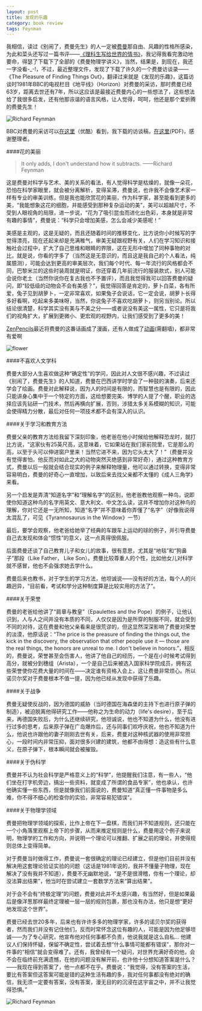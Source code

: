 ```yaml
---
layout: post
title: 发现的乐趣
category: book review
tags: Feynman
---
```

我相信，读过《别闹了，费曼先生》的人一定被[费曼][2]那自由、风趣的性格所感染，为此和菜头还写过一篇书评——[《理科生写给世界的情书》][1]，我记得我看完激动地要命，得瑟了下载下了全部的《费曼物理学讲义》，当然，结果是，到现在，我还一字没看-_-!，不过，最近整理文件，发现了下载了许久的一个费曼访谈录——《The Pleasure of Finding Things Out》，翻译过来就是《发现的乐趣》，这篇访谈时1981年BBC的电视栏目《地平线》（Horizon）对费曼的采访，那时费曼已经63岁，距离去世还有7年，所以这应该是最接近费曼内心的一些想法了，这些想法给了我很多启发，还有他那诙谐的语言风格，让人觉得，呵呵，他还是那个爱折腾的费曼先生！   

![Richard Feynman][3]   

BBC对费曼的采访可以[在这里][4]（优酷）看到，我下载的访谈稿，[在这里][5](PDF)，感谢整理者。  

####花的美丽  

> It only adds, I don't understand how it subtracts. ——Richard Feynman  

这是费曼对科学与艺术、美的关系的看法，有人觉得科学是枯燥的，就像一朵花，恐怕在科学家眼里，就会被分离解析，变得呆滞，费曼说，也许我不会像艺术家一样有专业的审美训练，但是我也能欣赏花的美丽，作为科学家，甚至能看到更多的美，“我能想象这花的细胞，并能感受到那种复杂运动的美”，美可以超越尺寸，不受到人眼视角的局限，进一步说，“花为了吸引昆虫而进化出色彩，本身就是非常有趣的事情”，费曼说：“科学只会增加美感，怎么会减少美感呢！”  

美感是主观的，这是无疑的，而且还随着时间的推移变化，比方说你小时候写的字觉得漂亮，现在还起来却是充满稚气，审美无疑跟视野有关，人们在学习知识和接触社会过程中，扩大了自己思维和眼睛的界限，这在无形中增加了同种事物的对比，就是说，你看的字多了（当然这是无意识的，而且这是我自己的个人看法，纯属臆测），可能会达到更高的审美层次，我们每个时代、每一年流行的风格都会不同，巴黎米兰的这些时装周就是明证，你还穿着几年前流行的服装款式，别人可能会说你老土（当然你说你在复古我也不予置评），而且我觉得我可以回答费曼的疑问，即“较低级的动物会不会有美感？”，我觉得回答是肯定的，萝卜白菜，各有所爱，兔子见到胡萝卜，一定非常喜欢，如果兔子会说话，它一定会说，胡萝卜长得多好看啊，吃起来多美味呀，当然，你说兔子不喜欢吃胡萝卜，则另当别论。所以结论很清楚，科学其实没有美与不美之分——或者说没有美这一属性，它只是将我们的视角扩大，扩展到更微小、更宏观的视野内，让我们感受到了更多的美！

[ZenPencils][6]最近将费曼的这番话画成了漫画，还有人做成了[动画][8](需翻墙)，都非常有爱啊  

![flower][7]  

####不喜欢人文学科  

费曼大部分人生喜欢做这种“确定性”的学问，因此对人文很不感兴趣，不过读过《别闹了，费曼先生》的人知道，费曼在巴西讲学时学会了一种鼓的演奏，后来还学会了绘画。费曼对此解释说，因为人的时间是有限的，而智慧也是有限的，因此只能讲身心集中于一个特定的方面，这给想要完美、博学的人提了个醒，职业的选择应该先钻研一门技术，然后再横向扩展，否则，涉猎太多关系模糊的知识，可能会使得精力分散，最后对任何一项技术都不会有深入的认识。  

####关于学习和教育方法  

费曼父亲的教育方法给我留下深刻印象，他老爸在他小时候给他解释恐龙时，就打比方说，“这家伙有25英尺高，这意味着，它如果站在我们家前院里，它是那么的高，以至于头可以伸进窗户里来！当然它进不来，因为它头太大了！”（费曼并没有觉得害怕，他反而对如此之大的动物突然灭绝感到非常好奇），通过这种教育方式，费曼以后一般就会结合现实的例子来解释物理量，他可以通过转换，变得非常容易明白，费曼的好奇心一直增加，以致后来去找父亲都不太懂的《成人三角学》来看。  

另一个启发是弄清“知道名字”和“理解名字”的区别，他老爸教他观察一种鸟，说即使你知道这种鸟的名字用英文、意大利文、中文怎么读，这并不增加你对这种鸟的理解，你对它还是一无所知，知道“名字”并不意味着你弄懂了“名字”（好像我说得太混乱了，可见《Tyrannosaurus in the Window》一节）

最后，要学会观察，他老爸给她举了经典的车跟车上运动的球的例子，并引导费曼自己去发现和体会“惯性”的意义，这一点真得很佩服。  

后面费曼还谈了自己教育儿子和女儿的故事，很有意思，尤其是“地毯”和“狗鼻子”那段（Like Father， Like Son）。费曼比较尊重人的个性，比如他女儿对科学就不感冒，他也不会强求她去学什么。  

费曼后来也教书，对于学生的学习方法，他坦诚说——没有好的方法，每个人的兴趣迥异，“目前看，考试和学分这种制度算是比较实用的方法了”。  

####关于荣誉  

费曼的老爸给他讲了“肩章与教皇”（Epaulettes and the Pope）的例子，让他认识到，人与人之间并没有本质的不同，人仅仅是因为是所穿的制服不同，就会受到不同的对待，这在费曼和他父亲看来是很荒谬的，但这显然深深影响了费曼对荣誉的淡漠，他原话说：“The price is the preasure of finding the things out, the kick in the discovery, the observation that other people use it — those are the real things, the honors are unreal to me. I don't believe in honors.”，相反的，费曼说，荣誉甚至会伤害人，他讲了他自己的经历，一个是在小时候考试得到高分，就被分到穗组（Arista），一个是自己后来被选入国家科学院成员，拥有这些荣誉使你花费大量的时间在——决定谁有资格入会上，这让费曼非常烦心。所以诺贝尔奖对于费曼根本不值一提，因为他已经从发现中获得了乐趣。  

####关于战争  

费曼无疑使反战的，因为德国的威胁（当时德国在海森堡的主持下也进行原子弹的制造），被迫脱离他得研究工作——他称之为生命的动力（life's desire），至于后来，再德国失败后，为什么还继续研究，他坦诚说，他也不知道为什么，他没有进行过多的思考，后来原子弹在广岛爆炸后，还与同事们欢呼庆祝，他也不知道为什么，他说也许跟他的妻子刚刚去世有关，后来，费曼对这种核武器的使用非常担心，一段时间内非常压抑，面对很多兴建的建筑，他都不由得想：造这些有什么意义，在原子弹下，根本瞬间就会被摧毁。  

####关于伪科学  

费曼并不认为社会科学是严格意义上的“科学”，他提醒我们注意，有一些人，“他们坐在打字机旁边，搞出一些资料，就变成了所谓的食品专家”，他也承认，也许他确实懂一些东西，但是就像我们前面说的，费曼知道“真正懂一件事物是多么难，你不得不细心的检查你的实验，非常容易犯错误”。

####关于物理学领域  

费曼把物理学领域的探索，比作上帝在下一盘棋，而我们并不知道规则，还只能在一个小角落里观察上帝下的步骤，从而来推定规则是什么，费曼用这个例子来说明，物理学的工作和方向，并说明一个理论可以推翻、扩展之前的理论，并使得规则总体上变得简单。  

对于费曼当时做得工作，费曼说一套很确定的理论已经建立，但是他们目前并没有解决用这套理论验证实验的问题（这话是1981年说的，我并不懂量子物理，现在解决了没有我并不知道），费曼不无幽默地说，“是不是很滑稽，你有一个理论，却没法算出结果”，他当时在尝试建立一套数学方法来“算出结果”。  

对于会不会有“终极定理”的问题，费曼对此并不太感兴趣，有当然好，但是如果最后是像洋葱那样最终定理被一层一层的规则包裹，那也没有办法，他只是想“更好地发现这个世界”。  

费曼已经去世20多年，后来也有许许多多的物理学家，许多的诺贝尔奖的获得者，然而我们并没有记住他们，反而时常怀念这位有趣的人，可能是因为他足够坦诚——为了专心研究，他宣布他对任何事都不负责，他说我就是这么自私... 他建议人们保持怀疑，保留不确定性，尝试着去想“什么事情可能都有错误”，那你对一件事的“相信”就会变得难了。还有，我曾经有一个疑问，对世界充满好奇的他，会不会在临终前充满遗憾，在他的问题没有解开前，也许他十分想知道答案是什么？——我现在得到答案了，他一点都不在乎。费曼说：“我觉得，没有答案的生活，要比有答案但这答案可能是错的这种生活有趣的多，我对任何事都没有绝对的确信，我无须一定要有答案，没有答案，漫无目的的沉浸在这宇宙之中，并不让我觉得恐惧。”  

![Richard Feynman][9]


[1]: http://book.douban.com/review/1028188/
[2]: http://zh.wikipedia.org/wiki/理查德·費曼
[3]: http://farm4.staticflickr.com/3708/11047297633_ca60be61ef_o.jpg
[4]: http://v.youku.com/v_show/id_XMTcxOTA2NzI=.html
[5]: http://hossein81.persiangig.com/.EBJiQceZ4n/Finding_Things_Out.pdf
[6]: http://zenpencils.com
[7]: http://farm8.staticflickr.com/7363/11047242424_3010d4f29d_h.jpg
[8]: http://vimeo.com/55874553
[9]: http://farm4.staticflickr.com/3724/11047256855_5f67a8e036_o.png